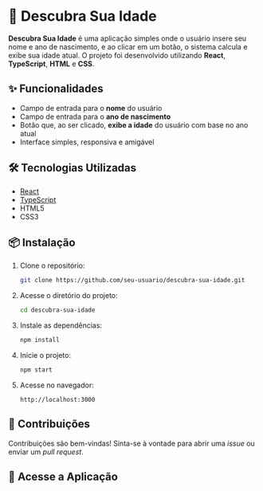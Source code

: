 # 🧮 Descubra Sua Idade

**Descubra Sua Idade** é uma aplicação simples onde o usuário insere seu nome e ano de nascimento, e ao clicar em um botão, o sistema calcula e exibe sua idade atual.
O projeto foi desenvolvido utilizando **React**, **TypeScript**, **HTML** e **CSS**.

## ✨ Funcionalidades

* Campo de entrada para o **nome** do usuário
* Campo de entrada para o **ano de nascimento**
* Botão que, ao ser clicado, **exibe a idade** do usuário com base no ano atual
* Interface simples, responsiva e amigável

## 🛠️ Tecnologias Utilizadas

* [React](https://reactjs.org/)
* [TypeScript](https://www.typescriptlang.org/)
* HTML5
* CSS3

## 📦 Instalação

1. Clone o repositório:

   ```bash
   git clone https://github.com/seu-usuario/descubra-sua-idade.git
   ```

2. Acesse o diretório do projeto:

   ```bash
   cd descubra-sua-idade
   ```

3. Instale as dependências:

   ```bash
   npm install
   ```

4. Inicie o projeto:

   ```bash
   npm start
   ```

5. Acesse no navegador:

   ```
   http://localhost:3000
   ```

## 🤝 Contribuições

Contribuições são bem-vindas!
Sinta-se à vontade para abrir uma *issue* ou enviar um *pull request*.

## 🔗 Acesse a Aplicação


